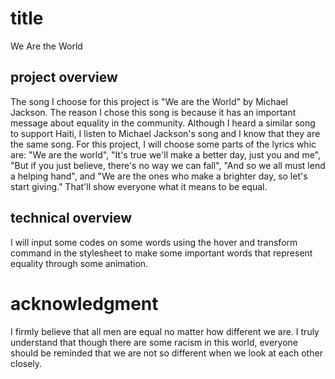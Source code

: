 # title
We Are the World

## project overview
The song I choose for this project is "We are the World" by Michael Jackson. The reason I chose this song is because it has an important message about equality in the community. Although I heard a similar song to support Haiti, I listen to Michael Jackson's song and I know that they are the same song. For this project, I will choose some parts of the lyrics whic are: "We are the world", "It's true we'll make a better day, just you and me", "But if you just believe, there's no way we can fall", "And so we all must lend a helping hand", and "We are the ones who make a brighter day, so let's start giving." That'll show everyone what it means to be equal.

## technical overview
I will input some codes on some words using the hover and transform command in the stylesheet to make some important words that represent equality through some animation. 

# acknowledgment
I firmly believe that all men are equal no matter how different we are. I truly understand that though there are some racism in this world, everyone should be reminded that we are not so different when we look at each other closely. 
